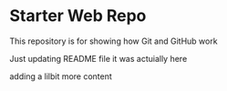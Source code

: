 # Starter Web Repo

This repository is for showing how Git and GitHub work

Just updating README file it was actuially here

adding a lilbit more content